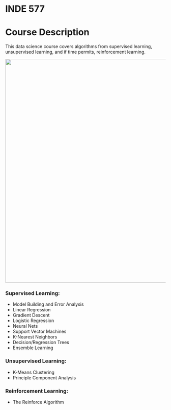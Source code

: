 # INDE 577

# Course Description
This data science course covers algorithms from supervised learning, unsupervised learning, and if time permits, reinforcement learning.

<img src="https://miro.medium.com/max/4800/0*QYxNNYh6W9jO1b_-.png" width="700"/>

### Supervised Learning:
* Model Building and Error Analysis
* Linear Regression
* Gradient Descent
* Logistic Regression
* Neural Nets
* Support Vector Machines
* K-Nearest Neighbors
* Decision/Regression Trees
* Ensemble Learning

### Unsupervised Learning:
* K-Means Clustering
* Principle Component Analysis 

### Reinforcement Learning:
* The Reinforce Algorithm
